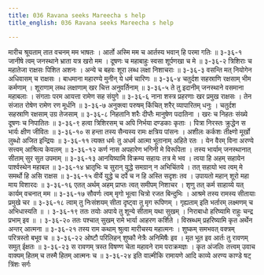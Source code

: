 ```yaml
---
title: 036 Ravana seeks Mareecha s help
title_english: 036 Ravana seeks Mareecha s help

---
```

<div class="audioEmbed"  caption="श्रीराम-हरिसीताराममूर्ति-घनपाठिभ्यां वचनम्" src="https://archive.org/download/Ramayana-recitation-Sriram-harisItArAmamUrti-Ghanapaati-v2/Kanda_3/Kanda_3_ARK-036-Sahayyartham_Ravana_Prathana.mp3"></div>
मारीच श्रूयताम् तात वचनम् मम भाषतः ।  
आर्तो अस्मि मम च आर्तस्य भवान् हि परमा गतिः ॥ ३-३६-१  
जानीषे त्वम् जनस्थाने भ्राता यत्र खरो मम ।  
दूषणः च महाबाहुः स्वसा शूर्पणखा च मे ॥ ३-३६-२  
त्रिशिराः च महातेजा राक्षसः पिशित अशनः ।  
अन्ये च बहवः शूरा लब्ध लक्षा निशाचराः ॥ ३-३६-३  
वसन्ति मत् नियोगेन अधिवासम् च राक्षसः ।  
बाधमाना महारण्ये मुनीन् ये धर्म चारिणः ॥ ३-३६-४  
चतुर्दश सहस्राणि रक्षसाम् भीम कर्मणाम् ।  
शूराणाम् लब्ध लक्षाणाम् खर चित्त अनुवर्तिनाम् ॥ ३-३६-५  
ते तु इदानीम् जनस्थाने वसमाना महाबलाः ।  
संगताः परम आयत्ता रामेण सह संयुगे ॥ ३-३६-६  
नाना शस्त्र प्रहरणाः खर प्रमुख राक्षसः ।  
तेन संजात रोषेण रामेण रण मूर्धनि ॥ ३-३६-७  
अनुक्त्वा परुषम् किंचित् शरैर् व्यापारितम् धनुः ।  
चतुर्दश सहस्राणि रक्षसाम् उग्र तेजसाम् ॥ ३-३६-८  
निहतानि शरैः दीप्तैः मानुषेण पदातिना ।  
खरः च निहतः संख्ये दूषणः च निपातितः ॥ ३-३६-९  
हत्वा त्रिशिरसम् च अपि निर्भया दण्डकाः कृताः ।  
पित्रा निरस्तः क्रुद्धेन स भार्यः क्षीण जीवितः ॥ ३-३६-१०  
स हन्ता तस्य सैन्यस्य रामः क्षत्रिय पांसनः ।  
अशीलः कर्कशः तीक्ष्णो मूर्खो लुब्धो अजित इन्द्रियः ॥ ३-३६-११  
त्यक्त धर्मः तु अधर्म आत्मा भूतानाम् अहिते रतः ।  
येन वैरम् विना अरण्ये सत्त्वम् आश्रित्य केवलम् ॥ ३-३६-१२  
कर्ण नास अपहारेण भगिनी मे विरूपिता ।  
तस्य भार्याम् जनस्थानात् सीताम् सुर सुत उपमाम् ॥ ३-३६-१३  
आनयिष्यामि विक्रम्य सहायः तत्र मे भव ।  
त्वया हि अहम् सहायेन पार्श्वस्थेन महाबल ॥ ३-३६-१४  
भ्रातृभिः च सुरान् युद्धे समग्रान् न अभिचिंतये ।  
तत् सहायो भव त्वम् मे समर्थो हि असि राक्षस ॥ ३-३६-१५  
वीर्ये युद्धे च दर्पे च न हि अस्ति सदृशः तव ।  
उपायतो महान् शूरो महा माय विशारदः ॥ ३-३६-१६  
एतत् अर्थम् अहम् प्राप्तः त्वत् समीपम् निशाचर ।  
शृणु तत् कर्म साहाय्ये यत् कार्यम् वचनात् मम ॥ ३-३६-१७  
सौवर्णः त्वम् मृगो भूत्वा चित्रो रजत बिन्दुभिः ।  
आश्रमे तस्य रामस्य सीतायाः प्रमुखे चर ॥ ३-३६-१८  
त्वाम् तु निःसंशयम् सीता दृष्ट्वा तु मृग रूपिणम् ।  
गृह्यताम् इति भर्तारम् लक्ष्मणम् च अभिधास्यति ॥ । ३-३६-१९  
ततः तयोः अपाये तु शून्ये सीताम् यथा सुखम् ।  
निराबाधो हरिष्यामि राहुः चन्द्र प्रभाम् इव ॥ । ३-३६-२०  
ततः पश्चात् सुखम् रामे भार्या आहरण कर्शिते ।  
विस्रब्धम् प्रहरिष्यामि कृत अर्थेन अन्तर् आत्मना ॥ ३-३६-२१  
तस्य राम कथाम् श्रुत्वा मारीचस्य महात्मनः ।  
शुष्कम् समभवत् वक्त्रम् परित्रस्तो बभूव च ॥ ३-३६-२२  
ओष्टौ परिलिहन् शुष्कौ नेत्रैः अनिमिषैः इव ।  
मृत भूत इव आर्तः तु रावणम् समुत् ईक्षतः ॥ ३-३६-२३  
स रावणम् त्रस्त विषण्ण चेता  
महावने राम पराक्रमज्ञः ।  
कृत अंजलिः तत्त्वम् उवाच वाक्यम्  
हितम् च तस्मै हितम् आत्मनः च ॥ ३-३६-२४  
इति वाल्मीकि रामायणे आदि काव्ये अरण्य काण्डे षट् त्रिंशः सर्गः